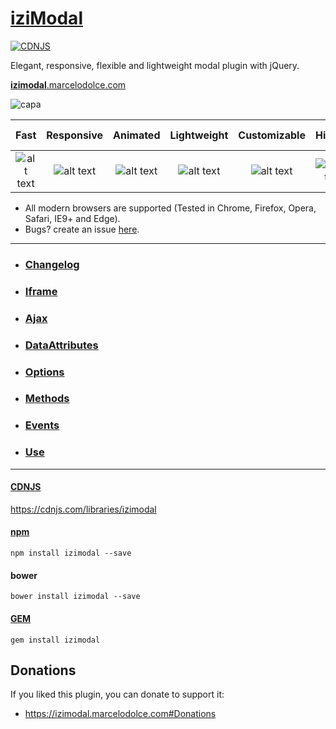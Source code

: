 # [iziModal](https://izimodal.dolce.ninja)
[![CDNJS](https://img.shields.io/cdnjs/v/izimodal.svg)](https://cdnjs.com/libraries/izimodal)

Elegant, responsive, flexible and lightweight modal plugin with jQuery.

[**izimodal**.marcelodolce.com](https://izimodal.marcelodolce.com)

![capa](https://i.imgur.com/UneCF3L.gif)

[logo]: https://i.imgur.com/hCYIhep.png "Check icon"

[new]: https://i.imgur.com/41zuVDk.png "New label"
[bug]: https://i.imgur.com/92lu4ln.png "Bug label"

Fast | Responsive | Animated | Lightweight | Customizable | History | Group Mode | Retina
:-----: | :-----: | :-----: | :-----: | :-----: | :-----: | :-----: | :-----: 
![alt text][logo] | ![alt text][logo] | ![alt text][logo] | ![alt text][logo] | ![alt text][logo] | ![alt text][logo] | ![alt text][logo] | ![alt text][logo]


- All modern browsers are supported (Tested in Chrome, Firefox, Opera, Safari, IE9+ and Edge).
- Bugs? create an issue [here](https://github.com/dolce/iziModal/issues).


___
- ### [Changelog](https://izimodal.marcelodolce.com/#Changelog)
- ### [Iframe](https://izimodal.marcelodolce.com/#Iframe)
- ### [Ajax](https://izimodal.marcelodolce.com/#Ajax)
- ### [DataAttributes](https://izimodal.marcelodolce.com/#DataAttributes)
- ### [Options](https://izimodal.marcelodolce.com/#Options)
- ### [Methods](https://izimodal.marcelodolce.com/#Methods)
- ### [Events](https://izimodal.marcelodolce.com/#Events)
- ### [Use](https://izimodal.marcelodolce.com/#Start)
___
#### [CDNJS](https://cdnjs.com/libraries/izimodal)
https://cdnjs.com/libraries/izimodal

#### [npm](https://www.npmjs.com/package/izimodal)
```
npm install izimodal --save
```

#### bower
```
bower install izimodal --save
```

#### [GEM](https://github.com/elitenomad/izimodal)
```
gem install izimodal
```



Donations
---------

If you liked this plugin, you can donate to support it:

- https://izimodal.marcelodolce.com#Donations
